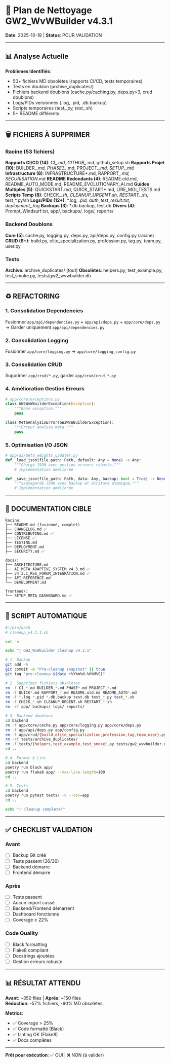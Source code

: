 # 🧹 Plan de Nettoyage GW2_WvWBuilder v4.3.1

**Date**: 2025-10-18 | **Status**: POUR VALIDATION

---

## 📊 Analyse Actuelle

**Problèmes Identifiés**:
- 50+ fichiers MD obsolètes (rapports CI/CD, tests temporaires)
- Tests en doublon (archive_duplicates/)
- Fichiers backend doublons (cache.py/caching.py, deps.py×3, crud doublons)
- Logs/PIDs versionnés (.log, .pid, .db.backup)
- Scripts temporaires (test_*.py, test_*.sh)
- 5+ README différents

---

## 🗑️ FICHIERS À SUPPRIMER

### Racine (53 fichiers)

**Rapports CI/CD (14)**: CI_*.md, GITHUB_*.md, github_setup.sh
**Rapports Projet (10)**: BUILDER_*.md, PHASE3_*.md, PROJECT_*.md, SETUP_*.md
**Infrastructure (8)**: INFRASTRUCTURE*.md, RAPPORT_*.md, SECURISATION*.md
**README Redondants (4)**: README.old.md, README_AUTO_MODE.md, README_EVOLUTIONARY_AI.md
**Guides Multiples (5)**: QUICKSTART.md, QUICK_START*.md, LIRE_MOI_TESTS.md
**Scripts Temp (8)**: CHECK_*.sh, CLEANUP_URGENT.sh, RESTART_*.sh, test_*.py/sh
**Logs/PIDs (12+)**: *.log, *.pid, auth_test_result.txt, deployment_*.log
**Backups (3)**: *.db.backup, test.db
**Divers (4)**: Prompt_Windsurf.txt, app/, backups/, logs/, reports/

### Backend Doublons

**Core (5)**: cache.py, logging.py, deps.py, api/deps.py, config.py (racine)
**CRUD (6+)**: build.py, elite_specialization.py, profession.py, tag.py, team.py, user.py

### Tests

**Archive**: archive_duplicates/ (tout)
**Obsolètes**: helpers.py, test_example.py, test_smoke.py, tests/gw2_wvwbuilder.db

---

## ♻️ REFACTORING

### 1. Consolidation Dependencies
Fusionner `app/api/dependencies.py` + `app/api/deps.py` + `app/core/deps.py`  
→ Garder uniquement `app/api/dependencies.py`

### 2. Consolidation Logging
Fusionner `app/core/logging.py` → `app/core/logging_config.py`

### 3. Consolidation CRUD
Supprimer `app/crud/*.py`, garder `app/crud/crud_*.py`

### 4. Amélioration Gestion Erreurs
```python
# app/core/exceptions.py
class GW2WvWBuilderException(Exception):
    """Base exception."""
    pass

class MetaAnalysisError(GW2WvWBuilderException):
    """Erreur analyse méta."""
    pass
```

### 5. Optimisation I/O JSON
```python
# app/ai/meta_weights_updater.py
def _load_json(file_path: Path, default: Any = None) -> Any:
    """Charge JSON avec gestion erreurs robuste."""
    # Implémentation améliorée

def _save_json(file_path: Path, data: Any, backup: bool = True) -> None:
    """Sauvegarde JSON avec backup et écriture atomique."""
    # Implémentation améliorée
```

---

## 📝 DOCUMENTATION CIBLE

```
Racine:
├── README.md (fusionné, complet)
├── CHANGELOG.md ✅
├── CONTRIBUTING.md ✅
├── LICENSE ✅
├── TESTING.md
├── DEPLOYMENT.md
├── SECURITY.md ✅

docs/:
├── ARCHITECTURE.md
├── AI_META_ADAPTIVE_SYSTEM_v4.3.md ✅
├── v4.3.1_RSS_FORUM_INTEGRATION.md ✅
├── API_REFERENCE.md
└── DEVELOPMENT.md

frontend/:
└── SETUP_META_DASHBOARD.md ✅
```

---

## 🚀 SCRIPT AUTOMATIQUE

```bash
#!/bin/bash
# cleanup_v4.3.1.sh

set -e

echo "🧹 GW2_WvWbuilder Cleanup v4.3.1"

# 1. Backup
git add -A
git commit -m "Pre-cleanup snapshot" || true
git tag "pre-cleanup-$(date +%Y%m%d-%H%M%S)"

# 2. Supprimer fichiers obsolètes
rm -f CI_*.md BUILDER_*.md PHASE*.md PROJECT_*.md
rm -f QUICK*.md RAPPORT_*.md README.old.md README_AUTO*.md
rm -f *.log *.pid *.db.backup test.db test_*.py test_*.sh
rm -f CHECK_*.sh CLEANUP_URGENT.sh RESTART_*.sh
rm -rf app/ backups/ logs/ reports/

# 3. Backend doublons
cd backend
rm -f app/core/cache.py app/core/logging.py app/core/deps.py
rm -f app/api/deps.py app/config.py
rm -f app/crud/{build,elite_specialization,profession,tag,team,user}.py
rm -rf tests/archive_duplicates/
rm -f tests/{helpers,test_example,test_smoke}.py tests/gw2_wvwbuilder.db
cd ..

# 4. Format & Lint
cd backend
poetry run black app/
poetry run flake8 app/ --max-line-length=100
cd ..

# 5. Tests
cd backend
poetry run pytest tests/ -v --cov=app
cd ..

echo "✅ Cleanup complete!"
```

---

## ✅ CHECKLIST VALIDATION

### Avant
- [ ] Backup Git créé
- [ ] Tests passent (36/36)
- [ ] Backend démarre
- [ ] Frontend démarre

### Après
- [ ] Tests passent
- [ ] Aucun import cassé
- [ ] Backend/Frontend démarrent
- [ ] Dashboard fonctionne
- [ ] Coverage ≥ 22%

### Code Quality
- [ ] Black formatting
- [ ] Flake8 compliant
- [ ] Docstrings ajoutées
- [ ] Gestion erreurs robuste

---

## 📊 RÉSULTAT ATTENDU

**Avant**: ~350 files | **Après**: ~150 files  
**Réduction**: -57% fichiers, -90% MD obsolètes

**Metrics**:
- ✅ Coverage > 25%
- ✅ Code formatté (Black)
- ✅ Linting OK (Flake8)
- ✅ Docs complètes

---

**Prêt pour exécution**: ✅ OUI | ❌ NON (à valider)
